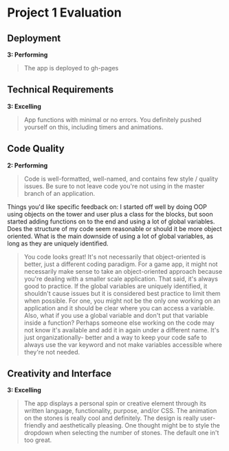 # Project 1 Evaluation

## Deployment

**3: Performing**
> The app is deployed to gh-pages

## Technical Requirements

**3: Excelling**
> App functions with minimal or no errors. You definitely pushed yourself on this, including timers and animations.

## Code Quality

**2: Performing**
> Code is well-formatted, well-named, and contains few style / quality issues. Be sure to not leave code you're not using in the master branch of an application.

Things you'd like specific feedback on:
I started off well by doing OOP using objects on the tower and user plus a class for the blocks, but soon started adding functions on to the end and using a lot of global variables. Does the structure of my code seem reasonable or should it be more object oriented. What is the main downside of using a lot of global variables, as long as they are uniquely identified.

> You code looks great! It's not necessarily that object-oriented is better, just a different coding paradigm. For a  game app, it might not necessarily make sense to take an object-oriented approach because you're dealing with a smaller scale application. That said, it's always good to practice. If the global variables are uniquely identified, it shouldn't cause issues but it is considered best practice to limit them when possible. For one, you might not be the only one working on an application and it should be clear where you can access a variable. Also, what if you use a global variable and don't put that variable inside a function? Perhaps someone else working on the code may not know it's available and add it in again under a different name. It's just organizationally- better and a way to keep your code safe  to always use the var keyword and not make variables accessible where they're not needed.



## Creativity and Interface

**3: Excelling**
> The app displays a personal spin or creative element through its written language, functionality, purpose, and/or CSS. The animation on the stones is really cool and definitely. The design is really user-friendly and aesthetically pleasing. One thought might be to style the dropdown when selecting the number of stones. The default one in't too great.  
